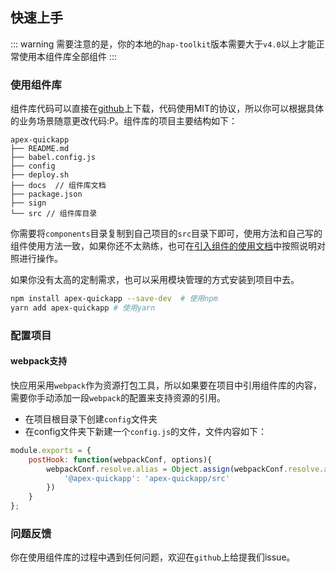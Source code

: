 ## 快速上手

::: warning
需要注意的是，你的本地的`hap-toolkit`版本需要大于`v4.0`以上才能正常使用本组件库全部组件
:::

### 使用组件库

组件库代码可以直接在[github]()上下载，代码使用MIT的协议，所以你可以根据具体的业务场景随意更改代码:P。组件库的项目主要结构如下：

```
apex-quickapp
├── README.md
├── babel.config.js
├── config
├── deploy.sh
├── docs  // 组件库文档
├── package.json
├── sign
└── src // 组件库目录
```

你需要将`components`目录复制到自己项目的`src`目录下即可，使用方法和自己写的组件使用方法一致，如果你还不太熟练，也可在[引入组件的使用文档]([https://doc.quickapp.cn/tutorial/overview/project-structure.html?h=引入自定义组件](https://doc.quickapp.cn/tutorial/overview/project-structure.html?h=%E5%BC%95%E5%85%A5%E8%87%AA%E5%AE%9A%E4%B9%89%E7%BB%84%E4%BB%B6))中按照说明对照进行操作。

如果你没有太高的定制需求，也可以采用模块管理的方式安装到项目中去。

```sh
npm install apex-quickapp --save-dev  # 使用npm
yarn add apex-quickapp # 使用yarn
```

### 配置项目

#### webpack支持

快应用采用`webpack`作为资源打包工具，所以如果要在项目中引用组件库的内容，需要你手动添加一段`webpack`的配置来支持资源的引用。

- 在项目根目录下创建`config`文件夹
- 在config文件夹下新建一个`config.js`的文件，文件内容如下：

```javascript
module.exports = {
    postHook: function(webpackConf, options){
        webpackConf.resolve.alias = Object.assign(webpackConf.resolve.alias || {}, {
            '@apex-quickapp': 'apex-quickapp/src'
        })
    }
};
```

### 问题反馈

你在使用组件库的过程中遇到任何问题，欢迎在`github`上给提我们issue。



